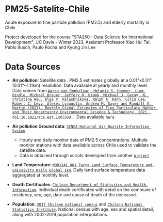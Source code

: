 # PM25-Satelite-Chile

Acute exposure to fine particle pollution (PM2.5) and elderly mortality in Chile

Project developed for the course "STA250 - Data Science for International Development", UC Davis - Winter 2023. Assistant Professor Xiao Hui Tai.
Pablo Busch, Paulo Rocha and Kyung Jin Lee

# Data Sources

* **Air pollution**: Satellite data . PM2.5 estimates globally at a 0.01°x0.01° (0.01°~1.11km) resolution. Data available at yearly and monthly level. Data comes from [`Aaron van Donkelaar, Melanie S. Hammer, Liam Bindle, Michael Brauer, Jeffery R. Brook, Michael J. Garay, N. Christina Hsu, Olga V. Kalashnikova, Ralph A. Kahn, Colin Lee, Robert C. Levy, Alexei Lyapustin, Andrew M. Sayer and Randall V. Martin (2021). Monthly Global Estimates of Fine Particulate Matter and Their Uncertainty Environmental Science & Technology, 2021, doi:10.1021/acs.est.1c05309. `](https://pubs.acs.org/doi/abs/10.1021/acs.est.1c05309) Data available [`here`](https://sites.wustl.edu/acag/datasets/surface-pm2-5/)

* **Air pollution Ground data**: [`SINCA-National Air Quality Information System`](https://sinca.mma.gob.cl/)
	* Hourly and daily monitor data of PM2.5 concentrations. Multiple monitor stations with data available across Chile used to validate the satellite data.
	* Data is obtained through scripts developed from another [`project`](https://github.com/pmbusch/Reportes-SINCA)

* **Land Temperature**: [`MOD11A1.061 Terra Land Surface Temperature and Emissivity Daily Global 1km`](https://developers.google.com/earth-engine/datasets/catalog/MODIS_061_MOD11A1#bands). Daily land surface temperature data aggregated at monthly level.

* **Death Certificates**: [`Chilean Department of Statistics and Health Information`](https://deis.minsal.cl/#datosabiertos). Individual death certificates with detail on the commune of residency, sex, age, date and cause of death of the deceased.

* **Population**: [`2017 Chilean national census`](http://www.censo2017.cl/) and [`Chilean National Statistics Institute`](https://www.ine.gob.cl/estadisticas/sociales/demografia-y-vitales). National census with age, sex and spatial detail, along with 2002-2019 population interpolations.

